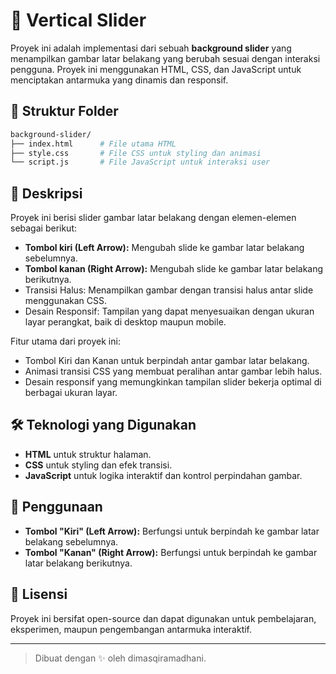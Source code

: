 # 🏹 Vertical Slider

Proyek ini adalah implementasi dari sebuah **background slider** yang menampilkan gambar latar belakang yang berubah sesuai dengan interaksi pengguna. Proyek ini menggunakan HTML, CSS, dan JavaScript untuk menciptakan antarmuka yang dinamis dan responsif.

## 📁 Struktur Folder

```bash
background-slider/
├── index.html      # File utama HTML
├── style.css       # File CSS untuk styling dan animasi
└── script.js       # File JavaScript untuk interaksi user
```

## 📄 Deskripsi

Proyek ini berisi slider gambar latar belakang dengan elemen-elemen sebagai berikut:

- **Tombol kiri (Left Arrow):** Mengubah slide ke gambar latar belakang sebelumnya.
- **Tombol kanan (Right Arrow):** Mengubah slide ke gambar latar belakang berikutnya.
- Transisi Halus: Menampilkan gambar dengan transisi halus antar slide menggunakan CSS.
- Desain Responsif: Tampilan yang dapat menyesuaikan dengan ukuran layar perangkat, baik di desktop maupun mobile.

Fitur utama dari proyek ini:

- Tombol Kiri dan Kanan untuk berpindah antar gambar latar belakang.
- Animasi transisi CSS yang membuat peralihan antar gambar lebih halus.
- Desain responsif yang memungkinkan tampilan slider bekerja optimal di berbagai ukuran layar.

## 🛠️ Teknologi yang Digunakan

- **HTML** untuk struktur halaman.
- **CSS** untuk styling dan efek transisi.
- **JavaScript** untuk logika interaktif dan kontrol perpindahan gambar.

## 🔧 Penggunaan

- **Tombol "Kiri" (Left Arrow):** Berfungsi untuk berpindah ke gambar latar belakang sebelumnya.
- **Tombol "Kanan" (Right Arrow):** Berfungsi untuk berpindah ke gambar latar belakang berikutnya.

## 📝 Lisensi

Proyek ini bersifat open-source dan dapat digunakan untuk pembelajaran, eksperimen, maupun pengembangan antarmuka interaktif.

---

> Dibuat dengan ✨ oleh dimasqiramadhani.